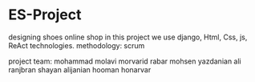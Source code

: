 # ES-Project
designing shoes online shop
in this project we use django, Html, Css, js, ReAct technologies.
methodology: scrum

project team:
mohammad molavi 
morvarid rabar
mohsen yazdanian
ali ranjbran
shayan alijanian
hooman honarvar
